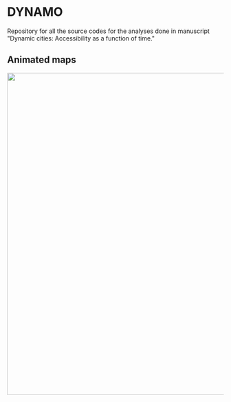 # DYNAMO
Repository for all the source codes for the analyses done in manuscript "Dynamic cities: Accessibility as a function of time."

## Animated maps 

<img src="img/DYNAMO_24H_anim_access_pop.gif" width="750" >

